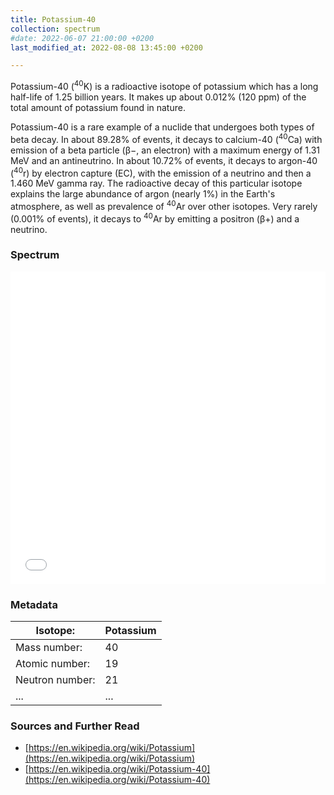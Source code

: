 ```yaml
---
title: Potassium-40
collection: spectrum
#date: 2022-06-07 21:00:00 +0200
last_modified_at: 2022-08-08 13:45:00 +0200

---
```


Potassium-40 (<sup>40</sup>K) is a radioactive isotope of potassium which has a long half-life of 1.25 billion years. It makes up about 0.012% (120 ppm) of the total amount of potassium found in nature.

Potassium-40 is a rare example of a nuclide that undergoes both types of beta decay. In about 89.28% of events, it decays to calcium-40 (<sup>40</sup>Ca) with emission of a beta particle (β−, an electron) with a maximum energy of 1.31 MeV and an antineutrino. In about 10.72% of events, it decays to argon-40 (<sup>40</sup>r) by electron capture (EC), with the emission of a neutrino and then a 1.460 MeV gamma ray. The radioactive decay of this particular isotope explains the large abundance of argon (nearly 1%) in the Earth's atmosphere, as well as prevalence of <sup>40</sup>Ar over other isotopes. Very rarely (0.001% of events), it decays to <sup>40</sup>Ar by emitting a positron (β+) and a neutrino.

### Spectrum

<iframe width="100%" height="500" src="/assets/spectra/K-40.html" title="K-40 gamma spectrum" frameborder="0" allowfullscreen></iframe>

### Metadata

| Isotope: | Potassium |
| --- | --- |
| Mass number: | 40 |
| Atomic number: | 19 |
| Neutron number: | 21 |
| ... | ... |

### Sources and Further Read

- [https://en.wikipedia.org/wiki/Potassium](https://en.wikipedia.org/wiki/Potassium)
- [https://en.wikipedia.org/wiki/Potassium-40](https://en.wikipedia.org/wiki/Potassium-40)

